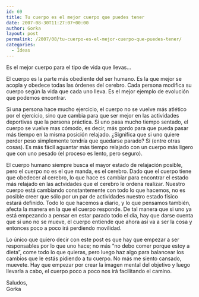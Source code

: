 ```yaml
---
id: 69
title: Tu cuerpo es el mejor cuerpo que puedes tener
date: 2007-08-30T11:27:07+00:00
author: Gorka
layout: post
permalink: /2007/08/tu-cuerpo-es-el-mejor-cuerpo-que-puedes-tener/
categories:
  - Ideas
---
```

Es el mejor cuerpo para el tipo de vida que llevas…

El cuerpo es la parte más obediente del ser humano. Es la que mejor se acopla y obedece todas las órdenes del cerebro. Cada persona modifica su cuerpo según la vida que cada uno lleva. Es el mejor ejemplo de evolución que podemos encontrar.

Si una persona hace mucho ejercicio, el cuerpo no se vuelve más atlético por el ejercicio, sino que cambia para que ser mejor en las actividades deportivas que la persona práctica. Si uno pasa mucho tiempo sentado, el cuerpo se vuelve mas cómodo, es decir, más gordo para que pueda pasar más tiempo en la misma posición relajado. ¿Significa que si uno quiere perder peso simplemente tendría que quedarse parado? Sí (entre otras cosas). Es más fácil aguantar más tiempo relajado con un cuerpo más ligero que con uno pesado (el proceso es lento, pero seguro).

El cuerpo humano siempre busca el mayor estado de relajación posible, pero el cuerpo no es el que manda, es el cerebro. Dado que el cuerpo tiene que obedecer al cerebro, lo que hace es cambiar para encontrar el estado más relajado en las actvidades que el cerebro le ordena realizar. Nuestro cuerpo está cambiando constantemente con todo lo que hacemos, no es posible creer que sólo por un par de actividades nuestro estado físico estará definido. Todo lo que hacemos a diario, y lo que pensamos también, afecta la manera en la que el cuerpo responde. De tal manera que si uno ya está empezando a pensar en estar parado todo el día, hay que darse cuenta que si uno no se mueve, el cuerpo entiende que ahora así va a ser la cosa y entonces poco a poco irá perdiendo movilidad.

Lo único que quiero decir con este post es que hay que empezar a ser responsables por lo que uno hace; no más “no debo comer porque estoy a dieta”, come todo lo que quieras, pero luego haz algo para balancear los cambios que le estás pidiendo a tu cuerpo. No más me siento cansado, muevete. Hay que empezar por crear la imagen mental del objetivo y luego llevarla a cabo, el cuerpo poco a poco nos irá facilitando el camino.

Saludos,<br />
Gorka

